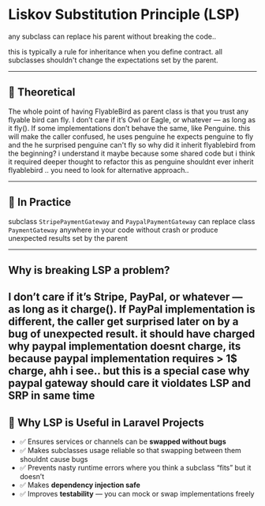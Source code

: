 # Liskov Substitution Principle (LSP)

any subclass can replace his parent without breaking the code.. 

this is typically a rule for inheritance when you define contract. all subclasses shouldn't change the expectations set by the parent.  

---

## 🔧 Theoretical
The whole point of having FlyableBird as parent class is that you trust any flyable bird can fly. I don’t care if it’s Owl or Eagle, or whatever — as long as it fly(). If some implementations don’t behave the same, like Penguine. this will make the caller confused, he uses penguine he expects penguine to fly and the he surprised penguine can't fly so why did it inherit flyablebird from the beginning? i understand it maybe because some shared code but i think it required deeper thought to refactor this as penguine shouldnt ever inherit flyablebird .. you need to look for alternative approach..

---

## 🔧 In Practice
subclass `StripePaymentGateway` and `PaypalPaymentGateway` can replace class `PaymentGateway` anywhere in your code without crash or produce unexpected results set by the parent

---

## Why is breaking LSP a problem?
I don’t care if it’s Stripe, PayPal, or whatever — as long as it charge(). If PayPal implementation is different, the caller get surprised later on by a bug of unexpected result. it should have charged why paypal implementation doesnt charge, its because paypal implementation requires > 1$ charge, ahh i see.. but this is a special case why paypal gateway should care it violdates LSP and SRP in same time
---

## 🎯 Why LSP is Useful in Laravel Projects
- ✅ Ensures services or channels can be **swapped without bugs**  
- ✅ Makes subclasses usage reliable so that swapping between them shouldnt cause bugs  
- ✅ Prevents nasty runtime errors where you think a subclass “fits” but it doesn’t  
- ✅ Makes **dependency injection safe**  
- ✅ Improves **testability** — you can mock or swap implementations freely  